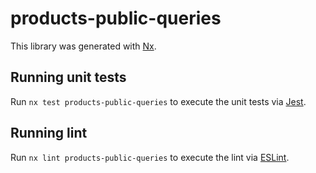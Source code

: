 # products-public-queries

This library was generated with [Nx](https://nx.dev).

## Running unit tests

Run `nx test products-public-queries` to execute the unit tests via [Jest](https://jestjs.io).

## Running lint

Run `nx lint products-public-queries` to execute the lint via [ESLint](https://eslint.org/).
